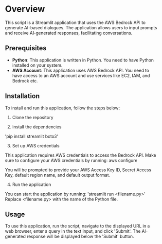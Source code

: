 # Overview
This script is a Streamlit application that uses the AWS Bedrock API to generate AI-based dialogues. The application allows users to input prompts and receive AI-generated responses, facilitating conversations.

## Prerequisites
- **Python**: This application is written in Python. You need to have Python installed on your system.
- **AWS Account**: This application uses AWS Bedrock API. You need to have access to an AWS account and use services like EC2, IAM, and Bedrock etc.


## Installation
To install and run this application, follow the steps below:

1. Clone the repository

2. Install the dependencies

'pip install streamlit boto3'

3. Set up AWS credentials

This application requires AWS credentials to access the Bedrock API. Make sure to configure your AWS credentials by running:
aws configure

You will be prompted to provide your AWS Access Key ID, Secret Access Key, default region name, and default output format.

4. Run the application

You can start the application by running:
'streamlit run <filename.py>'
Replace <filename.py> with the name of the Python file.

## Usage
To use this application, run the script, navigate to the displayed URL in a web browser, enter a query in the text input, and click 'Submit'. The AI-generated response will be displayed below the 'Submit' button.


